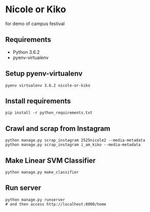 # Nicole or Kiko

for demo of campus festival

## Requirements

- Python 3.6.2
- pyenv-virtualenv

## Setup pyenv-virtualenv

``` shell
pyenv virtualenv 3.6.2 nicole-or-kiko
```

## Install requirements

```shell
pip install -r python_requirements.txt
```

## Crawl and scrap from Instagram

``` shell
python manage.py scrap_instagram 2525nicole2 --media-metadata
python manage.py scrap_instagram i_am_kiko --media-metadata
```

## Make Linear SVM Classifier

``` shell
python manage.py make_classifier
```

## Run server

``` shell
python manage.py runserver
# and then access http://localhost:8000/home
```

